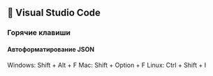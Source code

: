 ## 📑 Visual Studio Code

### Горячие клавиши

#### Автоформатирование JSON

Windows: Shift + Alt + F
Mac: Shift + Option + F
Linux: Ctrl + Shift + I